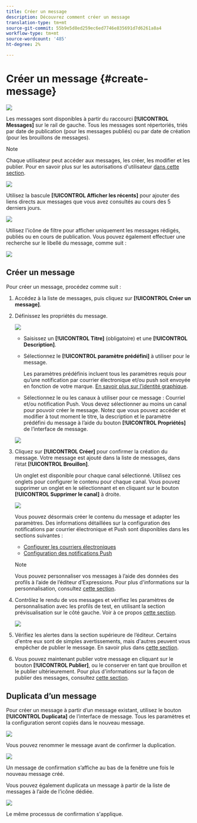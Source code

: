 ```yaml
---
title: Créer un message
description: Découvrez comment créer un message
translation-type: tm+mt
source-git-commit: 55b9e5d8ed259ec6ed7746e835691d7d6261a8a4
workflow-type: tm+mt
source-wordcount: '485'
ht-degree: 2%

---
```


# Créer un message {#create-message}

![](assets/do-not-localize/badge.png)

Les messages sont disponibles à partir du raccourci **[!UICONTROL Messages]** sur le rail de gauche. Tous les messages sont répertoriés, triés par date de publication (pour les messages publiés) ou par date de création (pour les brouillons de messages).

>[!NOTE]
>
>Chaque utilisateur peut accéder aux messages, les créer, les modifier et les publier. Pour en savoir plus sur les autorisations d&#39;utilisateur [dans cette section](permissions.md).

![](assets/messages-list.png)

Utilisez la bascule **[!UICONTROL Afficher les récents]** pour ajouter des liens directs aux messages que vous avez consultés au cours des 5 derniers jours.

![](assets/show-recent-messages.png)

Utilisez l&#39;icône de filtre pour afficher uniquement les messages rédigés, publiés ou en cours de publication. Vous pouvez également effectuer une recherche sur le libellé du message, comme suit :

![](assets/filter-messages.png)

## Créer un message

Pour créer un message, procédez comme suit :

1. Accédez à la liste de messages, puis cliquez sur **[!UICONTROL Créer un message]**.

1. Définissez les propriétés du message.

   ![](assets/create-message-properties.png)

   * Saisissez un **[!UICONTROL Titre]** (obligatoire) et une **[!UICONTROL Description]**.

   * Sélectionnez le **[!UICONTROL paramètre prédéfini]** à utiliser pour le message.

      Les paramètres prédéfinis incluent tous les paramètres requis pour qu’une notification par courrier électronique et/ou push soit envoyée en fonction de votre marque. [En savoir plus sur l’identité graphique](administration.md#cjm-branding).

   * Sélectionnez le ou les canaux à utiliser pour ce message : Courriel et/ou notification Push. Vous devez sélectionner au moins un canal pour pouvoir créer le message.
   Notez que vous pouvez accéder et modifier à tout moment le titre, la description et le paramètre prédéfini du message à l’aide du bouton **[!UICONTROL Propriétés]** de l’interface de message.

   ![](assets/message-properties.png)


1. Cliquez sur **[!UICONTROL Créer]** pour confirmer la création du message. Votre message est ajouté dans la liste de messages, dans l’état **[!UICONTROL Brouillon]**.

   Un onglet est disponible pour chaque canal sélectionné. Utilisez ces onglets pour configurer le contenu pour chaque canal. Vous pouvez supprimer un onglet en le sélectionnant et en cliquant sur le bouton **[!UICONTROL Supprimer le canal]** à droite.

   ![](assets/create-messages-content.png)

   Vous pouvez désormais créer le contenu du message et adapter les paramètres. Des informations détaillées sur la configuration des notifications par courrier électronique et Push sont disponibles dans les sections suivantes :

   * [Configurer les courriers électroniques](configure-email.md)
   * [Configuration des notifications Push](configure-push.md)

   >[!NOTE]
   >   
   >Vous pouvez personnaliser vos messages à l’aide des données des profils à l’aide de l’éditeur d’Expressions. Pour plus d&#39;informations sur la personnalisation, consultez [cette section](personalization/personalize.md).


1. Contrôlez le rendu de vos messages et vérifiez les paramètres de personnalisation avec les profils de test, en utilisant la section prévisualisation sur le côté gauche. Voir à ce propos [cette section](preview.md).

   ![](assets/messages-simple-preview.png)

1. Vérifiez les alertes dans la section supérieure de l’éditeur.  Certains d&#39;entre eux sont de simples avertissements, mais d&#39;autres peuvent vous empêcher de publier le message. En savoir plus dans [cette section](alerts.md).

1. Vous pouvez maintenant publier votre message en cliquant sur le bouton **[!UICONTROL Publier]**, ou le conserver en tant que brouillon et le publier ultérieurement. Pour plus d&#39;informations sur la façon de publier des messages, consultez [cette section](publish-manage-message.md).

## Duplicata d’un message

Pour créer un message à partir d’un message existant, utilisez le bouton **[!UICONTROL Duplicata]** de l’interface de message. Tous les paramètres et la configuration seront copiés dans le nouveau message.

![](assets/message-duplicate.png)

Vous pouvez renommer le message avant de confirmer la duplication.

![](assets/message-duplicate-confirm.png)

Un message de confirmation s’affiche au bas de la fenêtre une fois le nouveau message créé.

Vous pouvez également duplicata un message à partir de la liste de messages à l’aide de l’icône dédiée.

![](assets/message-duplicate-from-list.png)

Le même processus de confirmation s&#39;applique.
